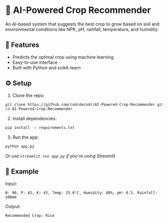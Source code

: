 # 🌱 AI-Powered Crop Recommender

An AI-based system that suggests the best crop to grow based on soil and environmental conditions like NPK, pH, rainfall, temperature, and humidity.

## 🚀 Features
- Predicts the optimal crop using machine learning
- Easy-to-use interface
- Built with Python and scikit-learn

## ⚙️ Setup
1. Clone the repo:
```bash
git clone https://github.com/codrdecodr/AI-Powered-Crop-Recommender.git
cd AI-Powered-Crop-Recommender
````

2. Install dependencies:

```bash
pip install -r requirements.txt
```

3. Run the app:

```bash
python app.py
```

*Or use `streamlit run app.py` if you're using Streamlit.*

## 📌 Example

Input:

```
N: 90, P: 42, K: 43, Temp: 25.6°C, Humidity: 80%, pH: 6.5, Rainfall: 200mm
```

Output:

```
Recommended Crop: Rice
```
